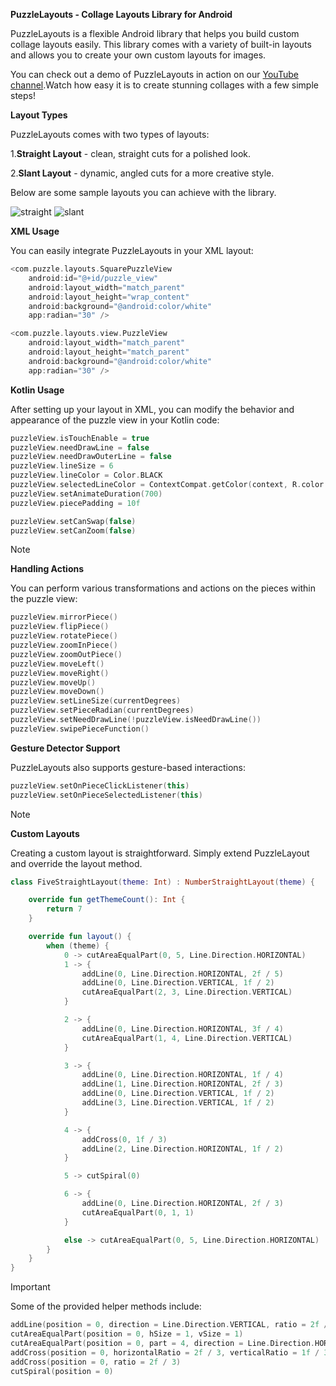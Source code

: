 **PuzzleLayouts - Collage Layouts Library for Android**

PuzzleLayouts is a flexible Android library that helps you build custom collage layouts easily. This library comes with a variety of built-in layouts and allows you to create your own custom layouts for images.

You can check out a demo of PuzzleLayouts in action on our [YouTube channel](https://www.youtube.com/watch?v=RTJaQhUUhls&t=18s&ab_channel=CelestialBeats).Watch how easy it is to create stunning collages with a few simple steps!

**Layout Types**

PuzzleLayouts comes with two types of layouts:

1.**Straight Layout** - clean, straight cuts for a polished look.

2.**Slant Layout** - dynamic, angled cuts for a more creative style.

Below are some sample layouts you can achieve with the library.

![straight](https://github.com/user-attachments/assets/0f04c2fa-9ac4-4475-b02f-2eaa7eac17ea) ![slant](https://github.com/user-attachments/assets/950d3f31-cd80-43dd-a2f6-8286f9509be9)

**XML Usage**

You can easily integrate PuzzleLayouts in your XML layout:
```kotlin
<com.puzzle.layouts.SquarePuzzleView
    android:id="@+id/puzzle_view"
    android:layout_width="match_parent"
    android:layout_height="wrap_content"
    android:background="@android:color/white"
    app:radian="30" />

<com.puzzle.layouts.view.PuzzleView
    android:layout_width="match_parent"
    android:layout_height="match_parent"
    android:background="@android:color/white"
    app:radian="30" />
```
**Kotlin Usage**

After setting up your layout in XML, you can modify the behavior and appearance of the puzzle view in your Kotlin code:

```kotlin
puzzleView.isTouchEnable = true
puzzleView.needDrawLine = false
puzzleView.needDrawOuterLine = false
puzzleView.lineSize = 6
puzzleView.lineColor = Color.BLACK
puzzleView.selectedLineColor = ContextCompat.getColor(context, R.color.black)
puzzleView.setAnimateDuration(700)
puzzleView.piecePadding = 10f

puzzleView.setCanSwap(false)
puzzleView.setCanZoom(false)

```
> [!NOTE]
**Handling Actions**

You can perform various transformations and actions on the pieces within the puzzle view:

```kotlin
puzzleView.mirrorPiece()
puzzleView.flipPiece()
puzzleView.rotatePiece()
puzzleView.zoomInPiece()
puzzleView.zoomOutPiece()
puzzleView.moveLeft()
puzzleView.moveRight()
puzzleView.moveUp()
puzzleView.moveDown()
puzzleView.setLineSize(currentDegrees)
puzzleView.setPieceRadian(currentDegrees)
puzzleView.setNeedDrawLine(!puzzleView.isNeedDrawLine())
puzzleView.swipePieceFunction()

```
**Gesture Detector Support**

PuzzleLayouts also supports gesture-based interactions:

```kotlin
puzzleView.setOnPieceClickListener(this)
puzzleView.setOnPieceSelectedListener(this)
```
> [!NOTE]
**Custom Layouts**

Creating a custom layout is straightforward. Simply extend PuzzleLayout and override the layout method.

```kotlin
class FiveStraightLayout(theme: Int) : NumberStraightLayout(theme) {

    override fun getThemeCount(): Int {
        return 7
    }

    override fun layout() {
        when (theme) {
            0 -> cutAreaEqualPart(0, 5, Line.Direction.HORIZONTAL)
            1 -> {
                addLine(0, Line.Direction.HORIZONTAL, 2f / 5)
                addLine(0, Line.Direction.VERTICAL, 1f / 2)
                cutAreaEqualPart(2, 3, Line.Direction.VERTICAL)
            }

            2 -> {
                addLine(0, Line.Direction.HORIZONTAL, 3f / 4)
                cutAreaEqualPart(1, 4, Line.Direction.VERTICAL)
            }

            3 -> {
                addLine(0, Line.Direction.HORIZONTAL, 1f / 4)
                addLine(1, Line.Direction.HORIZONTAL, 2f / 3)
                addLine(0, Line.Direction.VERTICAL, 1f / 2)
                addLine(3, Line.Direction.VERTICAL, 1f / 2)
            }

            4 -> {
                addCross(0, 1f / 3)
                addLine(2, Line.Direction.HORIZONTAL, 1f / 2)
            }

            5 -> cutSpiral(0)

            6 -> {
                addLine(0, Line.Direction.HORIZONTAL, 2f / 3)
                cutAreaEqualPart(0, 1, 1)
            }

            else -> cutAreaEqualPart(0, 5, Line.Direction.HORIZONTAL)
        }
    }
}
```
> [!IMPORTANT]
Some of the provided helper methods include:

```kotlin
addLine(position = 0, direction = Line.Direction.VERTICAL, ratio = 2f / 3)
cutAreaEqualPart(position = 0, hSize = 1, vSize = 1)
cutAreaEqualPart(position = 0, part = 4, direction = Line.Direction.HORIZONTAL)
addCross(position = 0, horizontalRatio = 2f / 3, verticalRatio = 1f / 3)
addCross(position = 0, ratio = 2f / 3)
cutSpiral(position = 0)
```



